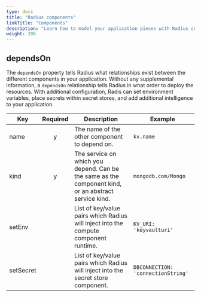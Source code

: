 ```yaml
---
type: docs
title: "Radius components"
linkTitle: "Components"
description: "Learn how to model your application pieces with Radius components."
weight: 200
---
```


## dependsOn

The `dependsOn` property tells Radius what relationships exist between the different components in your application. Without any supplemental information, a `dependsOn` relationship tells Radius in what order to deploy the resources. With additional configuration, Radis can set environment variables, place secrets within secret stores, and add additional intelligence to your application.

| Key  | Required | Description | Example |
|------|:--------:|-------------|---------|
| name | y | The name of the other component to depend on. | `kv.name`
| kind | y | The service on which you depend. Can be the same as the component kind, or an abstract service kind. | `mongodb.com/Mongo`
| setEnv | | List of key/value pairs which Radius will inject into the compute component runtime.  | `KV_URI: 'keyvaulturi'`
| setSecret | | List of key/value pairs which Radius will inject into the secret store component. | `DBCONNECTION: 'connectionString'`
